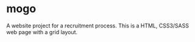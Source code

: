 # mogo

A website project for a recruitment process.
This is a HTML, CSS3/SASS web page with a grid layout.
